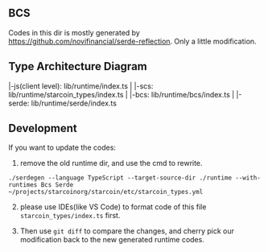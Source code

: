 ## BCS

Codes in this dir is mostly generated by https://github.com/novifinancial/serde-reflection.
Only a little modification.

## Type Architecture Diagram

|-js(client level):  lib/runtime/index.ts 
|
|-scs:  lib/runtime/starcoin_types/index.ts
|
|-bcs:  lib/runtime/bcs/index.ts
|
|-serde: lib/runtime/serde/index.ts

## Development
If you want to update the codes:

1. remove the old runtime dir, and use the cmd to rewrite.
```shell
./serdegen --language TypeScript --target-source-dir ./runtime --with-runtimes Bcs Serde ~/projects/starcoinorg/starcoin/etc/starcoin_types.yml
```

2. please use IDEs(like VS Code) to format code of this file `starcoin_types/index.ts` first.

3. Then use `git diff` to compare the changes, and cherry pick our modification back to the new generated runtime codes. 